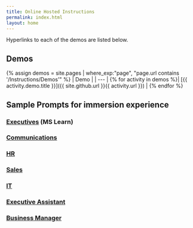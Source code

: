 ```yaml
---
title: Online Hosted Instructions
permalink: index.html
layout: home
---
```


Hyperlinks to each of the demos are listed below.

## Demos

{% assign demos = site.pages | where_exp:"page", "page.url contains '/Instructions/Demos'" %}
| Demo |
| --- |
{% for activity in demos  %}| [{{ activity.demo.title }}]({{ site.github.url }}{{ activity.url }}) |
{% endfor %}

## Sample Prompts for immersion experience

### [Executives](https://learn.microsoft.com/en-us/training/modules/envision-new-ideas-with-microsoft-365-copilot/) (MS Learn)

### [Communications](https://microsoftlearning.github.io/MS-4021-Copilot-Immersion-Experience/Instructions/Prompts/Communications-Prompts.html)

### [HR](https://microsoftlearning.github.io/MS-4021-Copilot-Immersion-Experience/Instructions/Prompts/HR-Prompts.html)

### [Sales](https://microsoftlearning.github.io/MS-4021-Copilot-Immersion-Experience/Instructions/Prompts/Sales-Prompts.html)

### [IT](https://microsoftlearning.github.io/MS-4021-Copilot-Immersion-Experience/Instructions/Prompts/IT-Prompts.html)

### [Executive Assistant](https://microsoftlearning.github.io/MS-4021-Copilot-Immersion-Experience/Instructions/Prompts/EA-Prompts.html)

### [Business Manager](https://microsoftlearning.github.io/MS-4021-Copilot-Immersion-Experience/Instructions/Prompts/Business-Manager-Prompts.html)